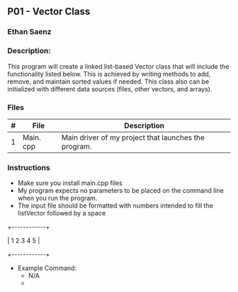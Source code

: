 ## P01 - Vector Class
### Ethan Saenz
### Description:

This program will create a linked list-based Vector class that will include the functionality listed below. This is achieved by writing methods to add, remove, and maintain sorted values if needed. This class also can be initialized with different data sources (files, other vectors, and arrays).



### Files

|   #   | File             | Description                                        |
| :---: | ---------------- | -------------------------------------------------- |
|   1   | Main. cpp         | Main driver of my project that launches the program.      |

### Instructions

- Make sure you install main.cpp files
- My program expects no parameters to be placed on the command line when you run the program.
- The input file should be formatted with numbers intended to fill the listVector followed by a space

+------------+

| 1 2 3 4 5  |

+------------+

- Example Command:
    - N/A
    - 
